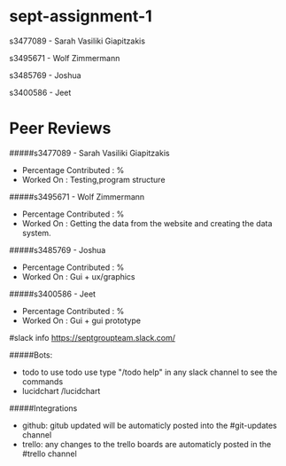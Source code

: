 # sept-assignment-1


s3477089 - Sarah Vasiliki Giapitzakis

s3495671 - Wolf Zimmermann

s3485769 - Joshua

s3400586 - Jeet


# Peer Reviews
#####s3477089 - Sarah Vasiliki Giapitzakis
+ Percentage Contributed : %
+ Worked On : Testing,program structure

#####s3495671 - Wolf Zimmermann
+ Percentage Contributed : %
+ Worked On : Getting the data from the website and creating the data system.
 
#####s3485769 - Joshua
+ Percentage Contributed : %
+ Worked On : Gui + ux/graphics

#####s3400586 - Jeet
+ Percentage Contributed : %
+ Worked On : Gui + gui prototype


#slack info
https://septgroupteam.slack.com/

#####Bots:
+ todo to use todo use type "/todo help" in any slack channel to see the commands
+ lucidchart /lucidchart 

#####Integrations
+ github: gitub updated will be automaticly posted into the #git-updates channel
+ trello: any changes to the trello boards are automaticly posted in the #trello channel

